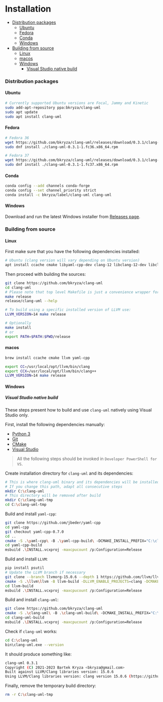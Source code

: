 # Installation

<!-- toc -->

* [Distribution packages](#distribution-packages)
  * [Ubuntu](#ubuntu)
  * [Fedora](#fedora)
  * [Conda](#conda)
  * [Windows](#windows)
* [Building from source](#building-from-source)
  * [Linux](#linux)
  * [macos](#macos)
  * [Windows](#windows-1)
    * [Visual Studio native build](#visual-studio-native-build)

<!-- tocstop -->

### Distribution packages

#### Ubuntu

```bash
# Currently supported Ubuntu versions are Focal, Jammy and Kinetic
sudo add-apt-repository ppa:bkryza/clang-uml
sudo apt update
sudo apt install clang-uml
```

#### Fedora

```bash
# Fedora 36
wget https://github.com/bkryza/clang-uml/releases/download/0.3.1/clang-uml-0.3.1-1.fc36.x86_64.rpm
sudo dnf install ./clang-uml-0.3.1-1.fc36.x86_64.rpm

# Fedora 37
wget https://github.com/bkryza/clang-uml/releases/download/0.3.1/clang-uml-0.3.1-1.fc37.x86_64.rpm
sudo dnf install ./clang-uml-0.3.1-1.fc37.x86_64.rpm
```

#### Conda

```bash
conda config --add channels conda-forge
conda config --set channel_priority strict
conda install -c bkryza/label/clang-uml clang-uml
```

#### Windows

Download and run the latest Windows installer from
[Releases page](https://github.com/bkryza/clang-uml/releases).

### Building from source

#### Linux
First make sure that you have the following dependencies installed:

```bash
# Ubuntu (clang version will vary depending on Ubuntu version)
apt install ccache cmake libyaml-cpp-dev clang-12 libclang-12-dev libclang-cpp12-dev
```

Then proceed with building the sources:

```bash
git clone https://github.com/bkryza/clang-uml
cd clang-uml
# Please note that top level Makefile is just a convenience wrapper for CMake
make release
release/clang-uml --help

# To build using a specific installed version of LLVM use:
LLVM_VERSION=14 make release

# Optionally
make install
# or
export PATH=$PATH:$PWD/release
```

#### macos

```bash
brew install ccache cmake llvm yaml-cpp

export CC=/usr/local/opt/llvm/bin/clang
export CCX=/usr/local/opt/llvm/bin/clang++
LLVM_VERSION=14 make release
```

#### Windows

##### Visual Studio native build

These steps present how to build and use `clang-uml` natively using Visual Studio only.

First, install the following dependencies manually:

* [Python 3](https://www.python.org/downloads/windows/)
* [Git](https://git-scm.com/download/win)
* [CMake](https://cmake.org/download/)
* [Visual Studio](https://visualstudio.microsoft.com/vs/community/)

> All the following steps should be invoked in `Developer PowerShell for VS`.

Create installation directory for `clang-uml` and its dependencies:

```bash
# This is where clang-uml binary and its dependencies will be installed after build
# If you change this path, adapt all consecutive steps
mkdir C:\clang-uml
# This directory will be removed after build
mkdir C:\clang-uml-tmp
cd C:\clang-uml-tmp
```

Build and install `yaml-cpp`:

```bash
git clone https://github.com/jbeder/yaml-cpp
cd yaml-cpp
git checkout yaml-cpp-0.7.0
cd ..
cmake -S .\yaml-cpp\ -B .\yaml-cpp-build\ -DCMAKE_INSTALL_PREFIX="C:\clang-uml" -Thost=x64
cd yaml-cpp-build
msbuild .\INSTALL.vcxproj -maxcpucount /p:Configuration=Release
```

Build and install `LLVM`:

```bash 
pip install psutil
# Update the LLVM branch if necessary
git clone --branch llvmorg-15.0.6 --depth 1 https://github.com/llvm/llvm-project.git llvm
cmake -S .\llvm\llvm -B llvm-build -DLLVM_ENABLE_PROJECTS=clang -DCMAKE_INSTALL_PREFIX="C:\clang-uml" -DCMAKE_BUILD_TYPE=Release -DLLVM_TARGETS_TO_BUILD=X86 -Thost=x64
cd llvm-build
msbuild .\INSTALL.vcxproj -maxcpucount /p:Configuration=Release
```

Build and install `clang-uml`:

```bash
git clone https://github.com/bkryza/clang-uml
cmake -S .\clang-uml\ -B .\clang-uml-build\ -DCMAKE_INSTALL_PREFIX="C:\clang-uml" -DCMAKE_PREFIX_PATH="C:\clang-uml" -DBUILD_TESTS=OFF -Thost=x64
cd clang-uml-build
msbuild .\INSTALL.vcxproj -maxcpucount /p:Configuration=Release
```

Check if `clang-uml` works:

```bash
cd C:\clang-uml
bin\clang-uml.exe --version
```
It should produce something like:
```bash
clang-uml 0.3.1
Copyright (C) 2021-2023 Bartek Kryza <bkryza@gmail.com>
Built against LLVM/Clang libraries version: 15.0.6
Using LLVM/Clang libraries version: clang version 15.0.6 (https://github.com/llvm/llvm-project.git 088f33605d8a61ff519c580a71b1dd57d16a03f8)
```

Finally, remove the temporary build directory:

```bash
rm -r C:\clang-uml-tmp
```